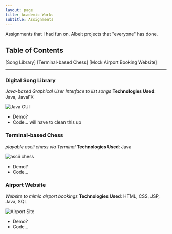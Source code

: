 ```yaml
---
layout: page
title: Academic Works
subtitle: Assignments
---
```


Assignments that I had fun on. Albeit projects that "everyone" has done.

## Table of Contents
[Song Library]
[Terminal-based Chess]
[Mock Airport Booking Website]

---

### Digital Song Library 
*Java-based Graphical User Interface to list songs*
**Technologies Used**: Java, JavaFX

![Java GUI]()

- Demo?
- Code... will have to clean this up

### Terminal-based Chess 
*playable ascii chess via Terminal*
**Technologies Used**: Java 

![ascii chess]()

- Demo?
- Code...

### Airport Website 
*Website to mimic airport bookings*
**Technologies Used**: HTML, CSS, JSP, Java, SQL

![Airport Site]()

- Demo?
- Code...
